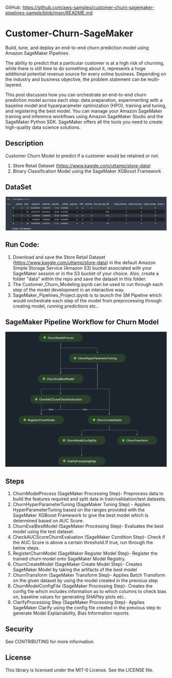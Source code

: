 GitHub: https://github.com/aws-samples/customer-churn-sagemaker-pipelines-sample/blob/main/README.md

# Customer-Churn-SageMaker
Build, tune, and deploy an end-to-end churn prediction model using Amazon SageMaker Pipelines.

The ability to predict that a particular customer is at a high risk of churning, while there is still time to do something about it, represents a huge additional potential revenue source for every online business. Depending on the industry and business objective, the problem statement can be multi-layered. 

This post discusses how you can orchestrate an end-to-end churn prediction model across each step: data preparation, experimenting with a baseline model and hyperparameter optimization (HPO), training and tuning, and registering the best model. You can manage your Amazon SageMaker training and inference workflows using Amazon SageMaker Studio and the SageMaker Python SDK. SageMaker offers all the tools you need to create high-quality data science solutions.

## Description
Customer Churn Model to predict if a customer would be retained or not.
1. Store Retail Dataset (https://www.kaggle.com/uttamp/store-data)
2. Binary Classification Model using the SageMaker XGBoost Framework

## DataSet
![plot](img/dataset.png)

## Run Code:
1. Download and save the Store Retail Dataset (https://www.kaggle.com/uttamp/store-data) in the default Amazon Simple Storage Service (Amazon S3) bucket associated with your SageMaker session or in the S3 bucket of your choice. Also, create a folder "data" within the repo and save the dataset in this folder.
2. The Customer_Churn_Modeling.ipynb can be used to run through each step of the model development in an interactive way.
3. SageMaker_Pipelines_Project.ipynb is to launch the SM Pipeline which would orchestrate each step of the model from preprocessing through creating model, running predictions etc..

## SageMaker Pipeline Workflow for Churn Model
![plot](img/SMPipeline_ChurnModel.png)

## Steps
1. ChurnModelProcess (SageMaker Processing Step)-  Preprocess data to build the features required and split data in train/validation/test datasets.
2. ChurnHyperParameterTuning (SageMaker Tuning Step) - Applies HyperParameterTuning based on the ranges provided with the SageMaker XGBoost Framework to give the best model which is determined based on AUC Score.
3. ChurnEvalBestModel (SageMaker Processing Step)- Evaluates the best model using the test dataset.
4. CheckAUCScoreChurnEvaluation (SageMaker Condition Step)- Check if the AUC Score is above a certain threshold.If true, run through the below steps.
5. RegisterChurnModel (SageMaker Register Model Step)- Register the trained churn model onto SageMaker Model Registry.
6. ChurnCreateModel (SageMaker Create Model Step)- Creates SageMaker Model by taking the artifacts of the best model
7. ChurnTransform (SageMaker Transform Step)- Applies Batch Transform on the given dataset by using the model created in the previous step
8. ChurnModelConfigFile (SageMaker Processing Step)- Creates the config file which includes information as to which columns to check bias on, baseline values for generating SHAPley plots etc..
9. ClarifyProcessing Step (SageMaker Processing Step)- Applies SageMaker Clarify using the config file created in the previous step to generate Model Explainability, Bias Information reports.

## Security
See CONTRIBUTING for more information.

## License
This library is licensed under the MIT-0 License. See the LICENSE file.

